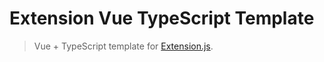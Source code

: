 # Extension Vue TypeScript Template

> Vue + TypeScript template for [Extension.js](https://github.com/cezaraugusto/extension).
